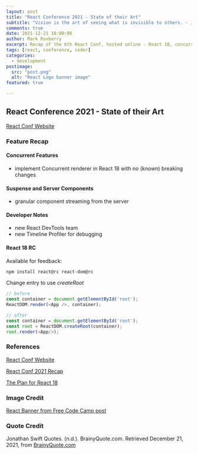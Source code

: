 ```yaml
---
layout: post
title: "React Conference 2021 - State of their Art"
subtitle: "Vision is the art of seeing what is invisible to others. - Jonathan Swift"
comments: true
date: 2021-12-21 10:00:00
author: Mark Roxberry
excerpt: Recap of the 6th React Conf, hosted online - React 18, concurrency, Suspense
tags: [react, conference, coder]
categories:
  - development
postimage:
  src: "post.png"
  alt: "React Logo banner image"
featured: true

---
```


## React Conference 2021 - State of their Art

[React Conf Website](https://conf.reactjs.org)

### Feature Recap

#### Concurrent Features

- implement Concurrent renderer in React 18 with no (known) breaking changes

#### Suspense and Server Components

- granular component streaming from the server

#### Developer Notes

- new React DevTools team
- new Timeline Profiler for debugging

#### React 18 RC

Available for feedback:

```bash
npm install react@rc react-dom@rc
```

Change entry to use *createRoot*

```javascript
// before
const container = document.getElementById('root');
ReactDOM.render(<App />, container);

// after
const container = document.getElementById('root');
const root = ReactDOM.createRoot(container);
root.render(<App/>);
```


### References

[React Conf Website](https://conf.reactjs.org)

[React Conf 2021 Recap](https://reactjs.org/blog/2021/12/17/react-conf-2021-recap.html)

[The Plan for React 18](https://reactjs.org/blog/2021/06/08/the-plan-for-react-18.html)

### Image Credit

[React Banner from Free Code Camp post](https://www.freecodecamp.org/news/crud-using-react-41d047224e26/)

### Quote Credit

Jonathan Swift Quotes. (n.d.). BrainyQuote.com. Retrieved December 21, 2021, from [BrainyQuote.com](https://www.brainyquote.com/quotes/jonathan_swift_122246)
